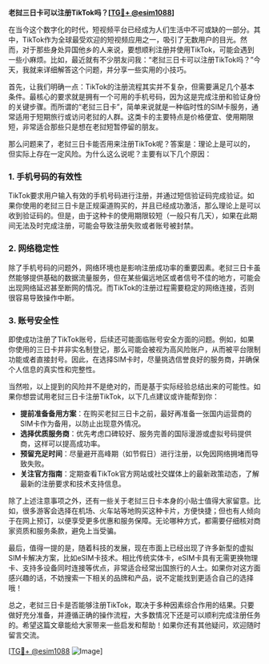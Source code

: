 **老挝三日卡可以注册TikTok吗？[[TG💪+ @esim1088](https://t.me/s/esim1088)]**

在当今这个数字化的时代，短视频平台已经成为人们生活中不可或缺的一部分。其中，TikTok作为全球最受欢迎的短视频应用之一，吸引了无数用户的目光。然而，对于那些身处异国他乡的人来说，要想顺利注册并使用TikTok，可能会遇到一些小麻烦。比如，最近就有不少朋友问我：“老挝三日卡可以注册TikTok吗？”今天，我就来详细解答这个问题，并分享一些实用的小技巧。

首先，让我们明确一点：TikTok的注册流程其实并不复杂，但需要满足几个基本条件。最核心的要求就是拥有一个可用的手机号码，因为这是完成注册和验证身份的关键步骤。而所谓的“老挝三日卡”，简单来说就是一种临时性的SIM卡服务，通常适用于短期旅行或访问老挝的人群。这类卡的主要特点是价格便宜、使用期限短，非常适合那些只是想在老挝短暂停留的朋友。

那么问题来了，老挝三日卡能否用来注册TikTok呢？答案是：理论上是可以的，但实际上存在一定风险。为什么这么说呢？主要有以下几个原因：

### 1. **手机号码的有效性**
TikTok要求用户输入有效的手机号码进行注册，并通过短信验证码完成验证。如果你使用的老挝三日卡是正规渠道购买的，并且已经成功激活，那么理论上是可以收到验证码的。但是，由于这种卡的使用期限较短（一般只有几天），如果在此期间无法及时完成注册，可能会导致注册失败或者账号被封禁。

### 2. **网络稳定性**
除了手机号码的问题外，网络环境也是影响注册成功率的重要因素。老挝三日卡虽然能够提供基础的数据流量服务，但在某些偏远地区或者信号不佳的地方，可能会出现网络延迟甚至断网的情况。而TikTok的注册过程需要稳定的网络连接，否则很容易导致操作中断。

### 3. **账号安全性**
即使成功注册了TikTok账号，后续还可能面临账号安全方面的问题。例如，如果你使用的三日卡并非实名制登记，那么可能会被视为高风险账户，从而被平台限制功能或者直接封号。因此，在选择SIM卡时，尽量挑选信誉良好的服务商，并确保个人信息的真实性和完整性。

当然啦，以上提到的风险并不是绝对的，而是基于实际经验总结出来的可能性。如果你想尝试用老挝三日卡注册TikTok，以下几点建议或许能帮到你：

- **提前准备备用方案**：在购买老挝三日卡之前，最好再准备一张国内运营商的SIM卡作为备用，以防止出现意外情况。
- **选择优质服务商**：优先考虑口碑较好、服务完善的国际漫游或虚拟号码提供商，这样可以提高成功率。
- **预留充足时间**：尽量避开高峰期（如节假日）进行注册，以免因网络拥堵而导致失败。
- **关注官方指南**：定期查看TikTok官方网站或社交媒体上的最新政策动态，了解最新的注册要求和技术支持信息。

除了上述注意事项之外，还有一些关于老挝三日卡本身的小贴士值得大家留意。比如，很多游客会选择在机场、火车站等地购买这种卡片，方便快捷；但也有人倾向于在网上预订，以便享受更多优惠和服务保障。无论哪种方式，都需要仔细核对商家资质和服务条款，避免上当受骗。

最后，值得一提的是，随着科技的发展，现在市面上已经出现了许多新型的虚拟SIM卡解决方案，比如eSIM卡技术。相比传统实体卡，eSIM卡具有无需更换物理卡、支持多设备同时连接等优点，非常适合经常出国旅行的人士。如果你对这方面感兴趣的话，不妨搜索一下相关的品牌和产品，说不定能找到更适合自己的选择哦！

总之，老挝三日卡是否能够注册TikTok，取决于多种因素综合作用的结果。只要做好充分准备，并遵循正确的操作流程，大多数情况下还是可以顺利完成注册任务的。希望这篇文章能给大家带来一些启发和帮助！如果你还有其他疑问，欢迎随时留言交流。

[[TG💪+ @esim1088](https://t.me/s/esim1088) ![Image](https://i.postimg.cc/4NQfJmqS/Snipaste-2025-05-13-00-14-12.png)]